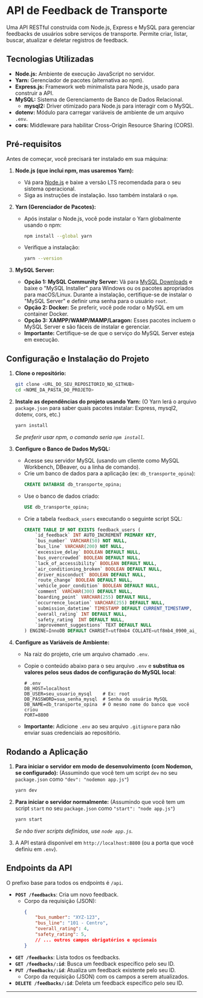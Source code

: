 # API de Feedback de Transporte

Uma API RESTful construída com Node.js, Express e MySQL para gerenciar feedbacks de usuários sobre serviços de transporte. Permite criar, listar, buscar, atualizar e deletar registros de feedback.

## Tecnologias Utilizadas

*   **Node.js:** Ambiente de execução JavaScript no servidor.
*   **Yarn:** Gerenciador de pacotes (alternativa ao npm).
*   **Express.js:** Framework web minimalista para Node.js, usado para construir a API.
*   **MySQL:** Sistema de Gerenciamento de Banco de Dados Relacional.
    *   **mysql2:** Driver otimizado para Node.js para interagir com o MySQL.
*   **dotenv:** Módulo para carregar variáveis de ambiente de um arquivo `.env`.
*   **cors:** Middleware para habilitar Cross-Origin Resource Sharing (CORS).

## Pré-requisitos

Antes de começar, você precisará ter instalado em sua máquina:

1.  **Node.js (que inclui npm, mas usaremos Yarn):**
    *   Vá para [Node.js](https://nodejs.org/) e baixe a versão LTS recomendada para o seu sistema operacional.
    *   Siga as instruções de instalação. Isso também instalará o `npm`.

2.  **Yarn (Gerenciador de Pacotes):**
    *   Após instalar o Node.js, você pode instalar o Yarn globalmente usando o npm:
        ```bash
        npm install --global yarn
        ```
    *   Verifique a instalação:
        ```bash
        yarn --version
        ```

3.  **MySQL Server:**
    *   **Opção 1: MySQL Community Server:** Vá para [MySQL Downloads](https://dev.mysql.com/downloads/mysql/) e baixe o "MySQL Installer" para Windows ou os pacotes apropriados para macOS/Linux. Durante a instalação, certifique-se de instalar o "MySQL Server" e definir uma senha para o usuário `root`.
    *   **Opção 2: Docker:** Se preferir, você pode rodar o MySQL em um container Docker.
    *   **Opção 3: XAMPP/WAMP/MAMP/Laragon:** Esses pacotes incluem o MySQL Server e são fáceis de instalar e gerenciar.
    *   **Importante:** Certifique-se de que o serviço do MySQL Server esteja em execução.

## Configuração e Instalação do Projeto

1.  **Clone o repositório:**
    ```bash
    git clone <URL_DO_SEU_REPOSITORIO_NO_GITHUB>
    cd <NOME_DA_PASTA_DO_PROJETO>
    ```

2.  **Instale as dependências do projeto usando Yarn:**
    (O Yarn lerá o arquivo `package.json` para saber quais pacotes instalar: Express, mysql2, dotenv, cors, etc.)
    ```bash
    yarn install
    ```
    *Se preferir usar npm, o comando seria `npm install`.*

3.  **Configure o Banco de Dados MySQL:**
    *   Acesse seu servidor MySQL (usando um cliente como MySQL Workbench, DBeaver, ou a linha de comando).
    *   Crie um banco de dados para a aplicação (ex: `db_transporte_opina`):
        ```sql
        CREATE DATABASE db_transporte_opina;
        ```
    *   Use o banco de dados criado:
        ```sql
        USE db_transporte_opina;
        ```
    *   Crie a tabela `feedback_users` executando o seguinte script SQL:
        ```sql
        CREATE TABLE IF NOT EXISTS feedback_users (
            `id_feedback` INT AUTO_INCREMENT PRIMARY KEY,
            `bus_number` VARCHAR(50) NOT NULL,
            `bus_line` VARCHAR(200) NOT NULL,
            `excessive_delay` BOOLEAN DEFAULT NULL,
            `bus_overcrowded` BOOLEAN DEFAULT NULL,
            `lack_of_accessibility` BOOLEAN DEFAULT NULL,
            `air_conditioning_broken` BOOLEAN DEFAULT NULL,
            `driver_misconduct` BOOLEAN DEFAULT NULL,
            `route_change` BOOLEAN DEFAULT NULL,
            `vehicle_poor_condition` BOOLEAN DEFAULT NULL,
            `comment` VARCHAR(300) DEFAULT NULL,
            `boarding_point` VARCHAR(255) DEFAULT NULL,
            `occurrence_location` VARCHAR(255) DEFAULT NULL,
            `submission_datetime` TIMESTAMP DEFAULT CURRENT_TIMESTAMP,
            `overall_rating` INT DEFAULT NULL,
            `safety_rating` INT DEFAULT NULL,
            `improvement_suggestions` TEXT DEFAULT NULL
        ) ENGINE=InnoDB DEFAULT CHARSET=utf8mb4 COLLATE=utf8mb4_0900_ai_ci;
        ```

4.  **Configure as Variáveis de Ambiente:**
    *   Na raiz do projeto, crie um arquivo chamado `.env`.
    *   Copie o conteúdo abaixo para o seu arquivo `.env` e **substitua os valores pelos seus dados de configuração do MySQL local**:

        ```dotenv
        # .env
        DB_HOST=localhost
        DB_USER=seu_usuario_mysql    # Ex: root
        DB_PASSWORD=sua_senha_mysql  # Senha do usuário MySQL
        DB_NAME=db_transporte_opina  # O mesmo nome do banco que você criou
        PORT=8800
        ```
    *   **Importante:** Adicione `.env` ao seu arquivo `.gitignore` para não enviar suas credenciais ao repositório.

## Rodando a Aplicação

1.  **Para iniciar o servidor em modo de desenvolvimento (com Nodemon, se configurado):**
    (Assumindo que você tem um script `dev` no seu `package.json` como `"dev": "nodemon app.js"`)
    ```bash
    yarn dev
    ```

2.  **Para iniciar o servidor normalmente:**
    (Assumindo que você tem um script `start` no seu `package.json` como `"start": "node app.js"`)
    ```bash
    yarn start
    ```
    *Se não tiver scripts definidos, use `node app.js`.*

3.  A API estará disponível em `http://localhost:8800` (ou a porta que você definiu em `.env`).

## Endpoints da API

O prefixo base para todos os endpoints é `/api`.

*   **`POST /feedbacks`**: Cria um novo feedback.
    *   Corpo da requisição (JSON):
        ```json
        {
            "bus_number": "XYZ-123",
            "bus_line": "101 - Centro",
            "overall_rating": 4,
            "safety_rating": 5,
            // ... outros campos obrigatórios e opcionais
        }
        ```
*   **`GET /feedbacks`**: Lista todos os feedbacks.
*   **`GET /feedbacks/:id`**: Busca um feedback específico pelo seu ID.
*   **`PUT /feedbacks/:id`**: Atualiza um feedback existente pelo seu ID.
    *   Corpo da requisição (JSON) com os campos a serem atualizados.
*   **`DELETE /feedbacks/:id`**: Deleta um feedback específico pelo seu ID.

---